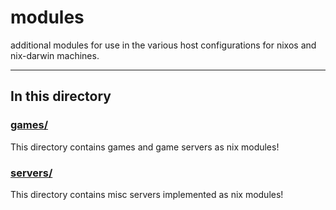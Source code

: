 # modules

additional modules for use in the various host configurations for nixos and nix-darwin machines.

---

## In this directory

### [games/](./games/)

This directory contains games and game servers as nix modules!

### [servers/](./servers/)

This directory contains misc servers implemented as nix modules!

